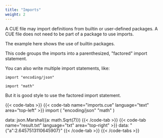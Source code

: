 ```yaml
---
title: "Imports"
weight: 2
---
```


A CUE file may import definitions from builtin or user-defined packages.
A CUE file does not need to be part of a package to use imports.

The example here shows the use of builtin packages.

This code groups the imports into a parenthesized, "factored" import statement.

You can also write multiple import statements, like:

```text
import "encoding/json"

import "math"
```

But it is good style to use the factored import statement.

{{< code-tabs >}}
{{< code-tab name="imports.cue" language="text"  area="top-left" >}}
import (
	"encoding/json"
	"math"
)

data: json.Marshal({a: math.Sqrt(7)})
{{< /code-tab >}}
{{< code-tab name="result.txt" language="txt"  area="top-right" >}}
data: "{\"a\":2.6457513110645907}"
{{< /code-tab >}}
{{< /code-tabs >}}

